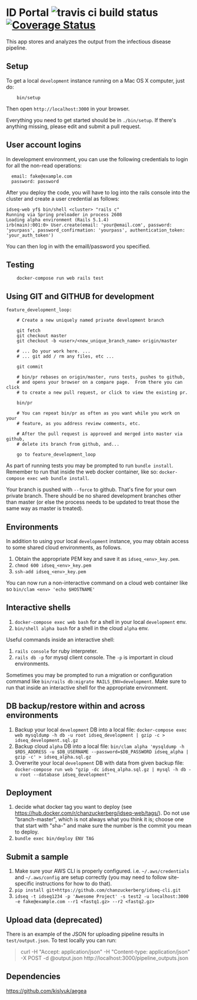 # ID Portal ![travis ci build status](https://travis-ci.org/chanzuckerberg/idseq-web.svg?branch=master) [![Coverage Status](https://coveralls.io/repos/github/chanzuckerberg/idseq-web/badge.svg?branch=master)](https://coveralls.io/github/chanzuckerberg/idseq-web?branch=master)

This app stores and analyzes the output from the infectious disease pipeline.


## Setup

To get a local `development` instance running on a Mac OS X computer, just do:
```
    bin/setup
```

Then open `http://localhost:3000` in your browser.

Everything you need to get started should be in `./bin/setup`.   If there's anything missing, please edit and submit a pull request.


## User account logins

In development environment, you can use the following credentials to login for all the non-read operations:

```
  email: fake@example.com
  password: password
```

After you deploy the code, you will have to log into the rails console into the cluster and create a user credential as follows:

```
idseq-web yf$ bin/shell <cluster> "rails c"
Running via Spring preloader in process 2608
Loading alpha environment (Rails 5.1.4)
irb(main):001:0> User.create(email: 'your@email.com', password: 'yourpass', password_confirmation: 'yourpass', authentication_token: 'your_auth_token')
```

You can then log in with the emaill/password you specified.

## Testing

```
    docker-compose run web rails test
```

## Using GIT and GITHUB for development

```
feature_development_loop:

    # Create a new uniquely named private development branch

    git fetch
    git checkout master
    git checkout -b <user>/<new_unique_branch_name> origin/master

    # ... Do your work here. ...
    # ... git add / rm any files, etc ...

    git commit

    # bin/pr rebases on origin/master, runs tests, pushes to github,
    # and opens your browser on a compare page.  From there you can click
    # to create a new pull request, or click to view the existing pr.

    bin/pr

    # You can repeat bin/pr as often as you want while you work on your
    # feature, as you address review comments, etc.

    # After the pull request is approved and merged into master via github,
    # delete its branch from github, and...

    go to feature_development_loop
```

As part of running tests you may be prompted to run
`bundle install`.   Remember to run that inside the web
docker container, like so: `docker-compose exec web bundle install`.

Your branch is pushed with `--force` to github.  That's fine for your own
private branch.   There should be no shared development branches other than
master (or else the process needs to be updated to treat those the same way
as master is treated).


## Environments

In addition to using your local `development` instance, you may obtain access to some shared cloud environments, as follows.

1. Obtain the appropriate PEM key and save it as `idseq_<env>_key.pem`.
1. `chmod 600 idseq_<env>_key.pem`
1. `ssh-add idseq_<env>_key.pem`

You can now run a non-interactive command on a cloud web container like so
`bin/clam <env> 'echo $HOSTNAME'`


## Interactive shells

1. `docker-compose exec web bash` for a shell in your local `development` env.
1. `bin/shell alpha bash` for a shell in the cloud `alpha` env.

Useful commands inside an interactive shell:

1. `rails console` for ruby interpreter.
1. `rails db -p` for mysql client console.  The `-p` is important in cloud environments.

Sometimes you may be prompted to run a migration or configuration command like `bin/rails db:migrate RAILS_ENV=development`. Make sure to run that inside an interactive shell for the appropriate environment.


## DB backup/restore within and across environments

1. Backup your local `development` DB into a local file:
`docker-compose exec web mysqldump -h db -u root idseq_development | gzip -c > idseq_development.sql.gz`
1. Backup cloud `alpha` DB into a local file:
`bin/clam alpha 'mysqldump -h $RDS_ADDRESS -u $DB_USERNAME --password=$DB_PASSWORD idseq_alpha | gzip -c' > idseq_alpha.sql.gz`
1. Overwrite your local `development` DB with data from given backup file:
`docker-compose run web "gzip -dc idseq_alpha.sql.gz | mysql -h db -u root --database idseq_development"`


## Deployment

1. decide what docker tag you want to deploy (see https://hub.docker.com/r/chanzuckerberg/idseq-web/tags/). Do not use "branch-master", which is not always what you think it is; choose one that start with "sha-" and make sure the number is the commit you mean to deploy.
1. `bundle exec bin/deploy ENV TAG`


## Submit a sample

1. Make sure your AWS CLI is properly configured. i.e. `~/.aws/credentials` and `~/.aws/config` are setup correctly (you may need to follow site-specific instructions for how to do that).
1. `pip install git+https://github.com/chanzuckerberg/idseq-cli.git`
1. `idseq -t idseq1234 -p 'Awesome Project' -s test2 -u localhost:3000 -e fake@example.com --r1 <fastq1.gz> --r2 <fastq2.gz>`


## Upload data (deprecated)

There is an example of the JSON for uploading pipeline results in `test/output.json`. To test locally you can run:

>curl -H "Accept: application/json" -H "Content-type: application/json" -X POST -d @output.json http://localhost:3000/pipeline_outputs.json

## Dependencies

https://github.com/kislyuk/aegea
